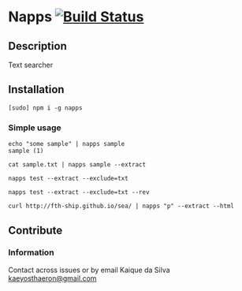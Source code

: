 # Napps [![Build Status](https://travis-ci.org/ktfth/napps.svg?branch=master)](https://travis-ci.org/ktfth/napps)

## Description

Text searcher

## Installation

```
[sudo] npm i -g napps
```

### Simple usage

```
echo "some sample" | napps sample
sample (1)
```

```
cat sample.txt | napps sample --extract
```

```
napps test --extract --exclude=txt
```

```
napps test --extract --exclude=txt --rev
```

```
curl http://fth-ship.github.io/sea/ | napps "p" --extract --html
```

## Contribute

### Information

Contact across issues or by email Kaique da Silva <kaeyosthaeron@gmail.com>
